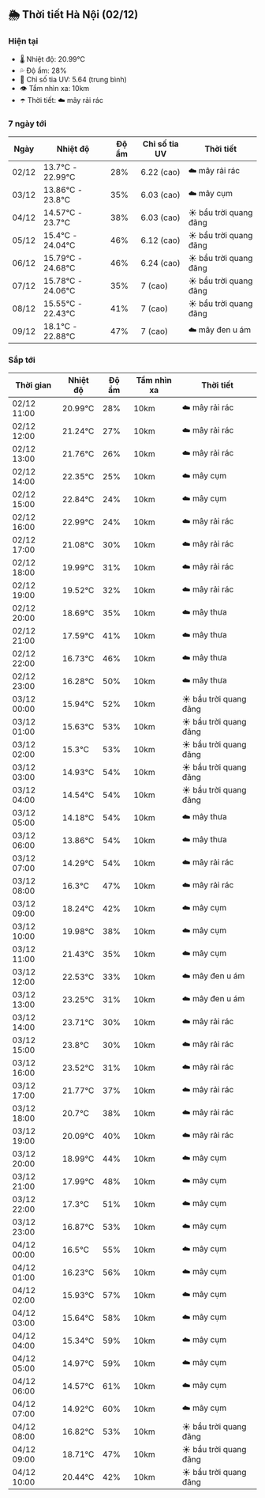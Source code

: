 ## 🌦️ Thời tiết Hà Nội (02/12)

### Hiện tại

- 🌡️ Nhiệt độ: 20.99℃
- 💦 Độ ẩm: 28%
- 🌟 Chỉ số tia UV: 5.64 (trung bình)
- 👁️ Tầm nhìn xa: 10km
- ☂️ Thời tiết: ☁️ mây rải rác

### 7 ngày tới

| Ngày | Nhiệt độ | Độ ẩm | Chỉ số tia UV | Thời tiết |
| --- | --- | --- | --- | --- |
| 02/12 | 13.7℃ - 22.99℃ | 28% | 6.22 (cao) | ☁️ mây rải rác |
| 03/12 | 13.86℃ - 23.8℃ | 35% | 6.03 (cao) | ☁️ mây cụm |
| 04/12 | 14.57℃ - 23.7℃ | 38% | 6.03 (cao) | ☀️ bầu trời quang đãng |
| 05/12 | 15.4℃ - 24.04℃ | 46% | 6.12 (cao) | ☀️ bầu trời quang đãng |
| 06/12 | 15.79℃ - 24.68℃ | 46% | 6.24 (cao) | ☀️ bầu trời quang đãng |
| 07/12 | 15.78℃ - 24.06℃ | 35% | 7 (cao) | ☀️ bầu trời quang đãng |
| 08/12 | 15.55℃ - 22.43℃ | 41% | 7 (cao) | ☀️ bầu trời quang đãng |
| 09/12 | 18.1℃ - 22.88℃ | 47% | 7 (cao) | ☁️ mây đen u ám |

### Sắp tới

| Thời gian | Nhiệt độ | Độ ẩm | Tầm nhìn xa | Thời tiết |
| --- | --- | --- | --- | --- |
| 02/12 11:00 | 20.99℃ | 28% | 10km | ☁️ mây rải rác |
| 02/12 12:00 | 21.24℃ | 27% | 10km | ☁️ mây rải rác |
| 02/12 13:00 | 21.76℃ | 26% | 10km | ☁️ mây rải rác |
| 02/12 14:00 | 22.35℃ | 25% | 10km | ☁️ mây cụm |
| 02/12 15:00 | 22.84℃ | 24% | 10km | ☁️ mây cụm |
| 02/12 16:00 | 22.99℃ | 24% | 10km | ☁️ mây rải rác |
| 02/12 17:00 | 21.08℃ | 30% | 10km | ☁️ mây rải rác |
| 02/12 18:00 | 19.99℃ | 31% | 10km | ☁️ mây rải rác |
| 02/12 19:00 | 19.52℃ | 32% | 10km | ☁️ mây rải rác |
| 02/12 20:00 | 18.69℃ | 35% | 10km | ☁️ mây thưa |
| 02/12 21:00 | 17.59℃ | 41% | 10km | ☁️ mây thưa |
| 02/12 22:00 | 16.73℃ | 46% | 10km | ☁️ mây thưa |
| 02/12 23:00 | 16.28℃ | 50% | 10km | ☁️ mây thưa |
| 03/12 00:00 | 15.94℃ | 52% | 10km | ☀️ bầu trời quang đãng |
| 03/12 01:00 | 15.63℃ | 53% | 10km | ☀️ bầu trời quang đãng |
| 03/12 02:00 | 15.3℃ | 53% | 10km | ☀️ bầu trời quang đãng |
| 03/12 03:00 | 14.93℃ | 54% | 10km | ☀️ bầu trời quang đãng |
| 03/12 04:00 | 14.54℃ | 54% | 10km | ☀️ bầu trời quang đãng |
| 03/12 05:00 | 14.18℃ | 54% | 10km | ☁️ mây thưa |
| 03/12 06:00 | 13.86℃ | 54% | 10km | ☁️ mây thưa |
| 03/12 07:00 | 14.29℃ | 54% | 10km | ☁️ mây rải rác |
| 03/12 08:00 | 16.3℃ | 47% | 10km | ☁️ mây rải rác |
| 03/12 09:00 | 18.24℃ | 42% | 10km | ☁️ mây cụm |
| 03/12 10:00 | 19.98℃ | 38% | 10km | ☁️ mây cụm |
| 03/12 11:00 | 21.43℃ | 35% | 10km | ☁️ mây cụm |
| 03/12 12:00 | 22.53℃ | 33% | 10km | ☁️ mây đen u ám |
| 03/12 13:00 | 23.25℃ | 31% | 10km | ☁️ mây đen u ám |
| 03/12 14:00 | 23.71℃ | 30% | 10km | ☁️ mây rải rác |
| 03/12 15:00 | 23.8℃ | 30% | 10km | ☁️ mây rải rác |
| 03/12 16:00 | 23.52℃ | 31% | 10km | ☁️ mây rải rác |
| 03/12 17:00 | 21.77℃ | 37% | 10km | ☁️ mây rải rác |
| 03/12 18:00 | 20.7℃ | 38% | 10km | ☁️ mây rải rác |
| 03/12 19:00 | 20.09℃ | 40% | 10km | ☁️ mây rải rác |
| 03/12 20:00 | 18.99℃ | 44% | 10km | ☁️ mây cụm |
| 03/12 21:00 | 17.99℃ | 48% | 10km | ☁️ mây cụm |
| 03/12 22:00 | 17.3℃ | 51% | 10km | ☁️ mây cụm |
| 03/12 23:00 | 16.87℃ | 53% | 10km | ☁️ mây cụm |
| 04/12 00:00 | 16.5℃ | 55% | 10km | ☁️ mây cụm |
| 04/12 01:00 | 16.23℃ | 56% | 10km | ☁️ mây cụm |
| 04/12 02:00 | 15.93℃ | 57% | 10km | ☁️ mây cụm |
| 04/12 03:00 | 15.64℃ | 58% | 10km | ☁️ mây cụm |
| 04/12 04:00 | 15.34℃ | 59% | 10km | ☁️ mây cụm |
| 04/12 05:00 | 14.97℃ | 59% | 10km | ☁️ mây cụm |
| 04/12 06:00 | 14.57℃ | 61% | 10km | ☁️ mây cụm |
| 04/12 07:00 | 14.92℃ | 60% | 10km | ☁️ mây cụm |
| 04/12 08:00 | 16.82℃ | 53% | 10km | ☀️ bầu trời quang đãng |
| 04/12 09:00 | 18.71℃ | 47% | 10km | ☀️ bầu trời quang đãng |
| 04/12 10:00 | 20.44℃ | 42% | 10km | ☀️ bầu trời quang đãng |
